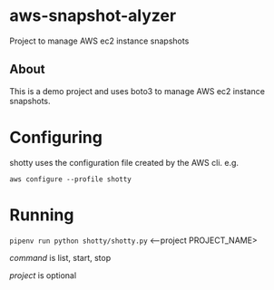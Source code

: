 # aws-snapshot-alyzer

Project to manage AWS ec2 instance snapshots

## About

This is a demo project and uses boto3 to manage AWS ec2 instance snapshots.

# Configuring

shotty uses the configuration file created by the AWS cli. e.g.

`aws configure --profile shotty`


# Running

`pipenv run python shotty/shotty.py` <command> <--project PROJECT_NAME>

*command* is list, start, stop

*project* is optional
